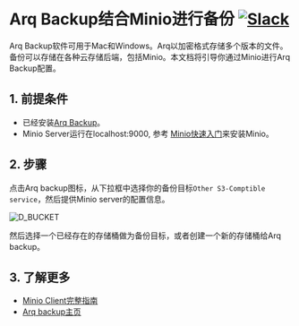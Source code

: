 # Arq Backup结合Minio进行备份 [![Slack](https://slack.minio.io/slack?type=svg)](https://slack.minio.io) 

Arq Backup软件可用于Mac和Windows。Arq以加密格式存储多个版本的文件。备份可以存储在各种云存储后端，包括Minio。本文档将引导你通过Minio进行Arq Backup配置。  

## 1. 前提条件

* 已经安装[Arq Backup](https://www.arqbackup.com/)。
* Minio Server运行在localhost:9000, 参考 [Minio快速入门](https://docs.minio.io/docs/minio-quickstart-guide)来安装Minio。

## 2. 步骤

点击Arq backup图标，从下拉框中选择你的备份目标``Other S3-Comptible service``，然后提供Minio server的配置信息。

![D_BUCKET](https://raw.githubusercontent.com/minio/cookbook/master/docs/screenshots/arqbackup.png?raw=true)

然后选择一个已经存在的存储桶做为备份目标，或者创建一个新的存储桶给Arq backup。

## 3. 了解更多

* [Minio Client完整指南](https://docs.minio.io/docs/minio-client-complete-guide)
* [Arq backup主页](https://www.arqbackup.com/)

